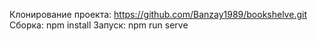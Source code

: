 Клонирование проекта: https://github.com/Banzay1989/bookshelve.git
Сборка: npm install
Запуск: npm run serve